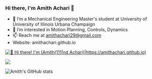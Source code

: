 ### Hi there, I'm Amith Achari 👋
- 🏫 I’m a Mechanical Engineering Master's student at University of University of Illinois Urbana Champaign
- 👀 I’m interested in Motion Planning, Controls, Dynamics
- 📫 Reach me at amithachari29@gmail.com
- Website: amithachari.github.io

[<img src="https://raw.githubusercontent.com/Raymo111/Raymo111/master/intro.gif" alt="👋 Hi there! I'm (Amith(111|nd Achari)|https://amithachari.github.io)" title="👋 Hi there! I'm (Amith(111|nd Achari)|[https://raymond.li](https://amithachari.github.io))"/>]([https://raymond.li/](https://amithachari.github.io))

<a href="https://www.linkedin.com/in/amithachari29/"><img src="https://img.shields.io/badge/LinkedIn-0077B5?style=for-the-badge&logo=linkedin&logoColor=white"></a>

![Amith's GitHub stats](https://github-readme-stats.vercel.app/api?username=amithachari&show_icons=true&theme=radical)
<!--
**amithachari/amithachari** is a ✨ _special_ ✨ repository because its `README.md` (this file) appears on your GitHub profile.
-->
